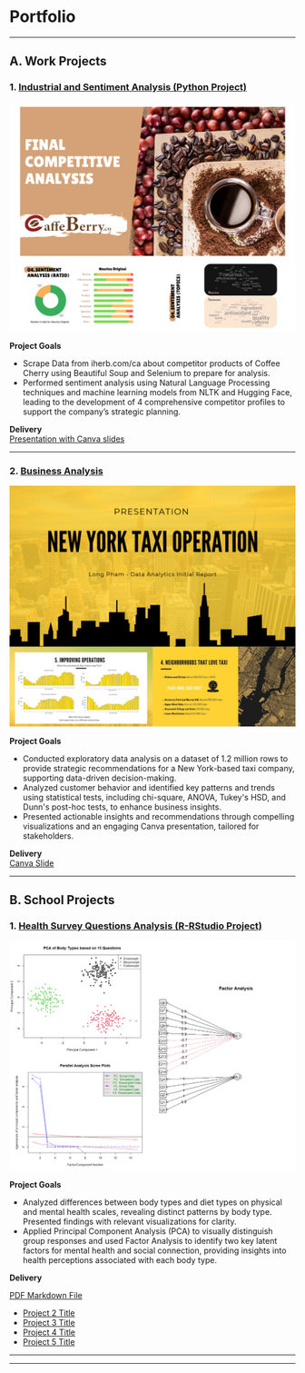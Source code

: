 # Portfolio

---

## A. Work Projects

### 1. [Industrial and Sentiment Analysis (Python Project)](https://github.com/longkun158/CoffeeCherry)

<img src="images/Coffee_12.png"/>

**Project Goals**

- Scrape Data from iherb.com/ca about competitor products of Coffee Cherry using Beautiful Soup and Selenium to prepare for analysis.
- Performed sentiment analysis using Natural Language Processing techniques and machine learning models from NLTK and Hugging Face, leading to the development of 4 comprehensive competitor profiles to support the company’s strategic planning.

**Delivery**
<br>
[Presentation with Canva slides](/pdf/Caffe_Berry_Business_Analysis.pdf)


---
### 2. [Business Analysis](https://github.com/longkun158/Data-Taxi-Operation)

<img src="images/Taxi_final.png?raw=true"/>

**Project Goals**

- Conducted exploratory data analysis on a dataset of 1.2 million rows to provide strategic recommendations for a New York-based taxi company, supporting data-driven decision-making.
- Analyzed customer behavior and identified key patterns and trends using statistical tests, including chi-square, ANOVA, Tukey's HSD, and Dunn's post-hoc tests, to enhance business insights.
- Presented actionable insights and recommendations through compelling visualizations and an engaging Canva presentation, tailored for stakeholders.

**Delivery**
<br>
[Canva Slide](/pdf/Taxi_Operation.pdf) 

---

## B. School Projects

### 1. [Health Survey Questions Analysis (R-RStudio Project)](https://github.com/longkun158/HealthQuestion)

<img src="images/factor.png?raw=true"/>

**Project Goals**

- Analyzed differences between body types and diet types on physical and mental health scales, revealing distinct patterns by body type. Presented findings with relevant visualizations for clarity.
- Applied Principal Component Analysis (PCA) to visually distinguish group responses and used Factor Analysis to identify two key latent factors for mental health and social connection, providing insights into health perceptions associated with each body type.


**Delivery**

[PDF Markdown File](pdf/Health-Analysis.pdf)


- [Project 2 Title](http://example.com/)
- [Project 3 Title](http://example.com/)
- [Project 4 Title](http://example.com/)
- [Project 5 Title](http://example.com/)

---




---
